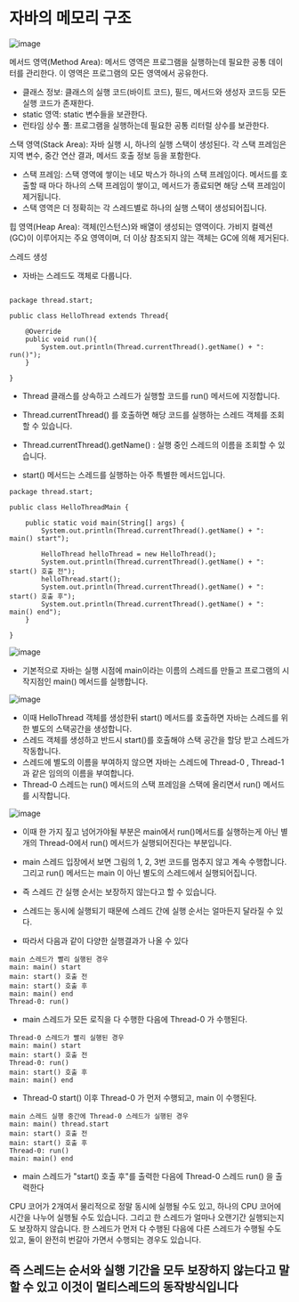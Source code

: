 # 자바의 메모리 구조

![image](https://github.com/user-attachments/assets/2b4a19df-045c-4880-957a-6487c65264c2)

메서드 영역(Method Area): 메서드 영역은 프로그램을 실행하는데 필요한 공통 데이터를 관리한다. 이 영역은 프로그램의 모든 영역에서 공유한다.
- 클래스 정보: 클래스의 실행 코드(바이트 코드), 필드, 메서드와 생성자 코드등 모든 실행 코드가 존재한다.
- static 영역: static 변수들을 보관한다.
- 런타임 상수 풀: 프로그램을 실행하는데 필요한 공통 리터럴 상수를 보관한다.

스택 영역(Stack Area): 자바 실행 시, 하나의 실행 스택이 생성된다. 각 스택 프레임은 지역 변수, 중간 연산 결과, 메서드 호출 정보 등을 포함한다.
- 스택 프레임: 스택 영역에 쌓이는 네모 박스가 하나의 스택 프레임이다. 메서드를 호출할 때 마다 하나의 스택 프레임이 쌓이고, 메서드가 종료되면 해당 스택 프레임이 제거됩니다.
- 스택 영역은 더 정확히는 각 스레드별로 하나의 실행 스택이 생성되어집니다.

힙 영역(Heap Area): 객체(인스턴스)와 배열이 생성되는 영역이다. 가비지 컬렉션(GC)이 이루어지는 주요 영역이며, 더 이상 참조되지 않는 객체는 GC에 의해 제거된다.


스레드 생성
- 자바는 스레드도 객체로 다룹니다.
```

package thread.start;

public class HelloThread extends Thread{

    @Override
    public void run(){
        System.out.println(Thread.currentThread().getName() + ": run()");
    }

}
```

- Thread 클래스를 상속하고 스레드가 실행할 코드를 run() 메서드에 지정합니다.
- Thread.currentThread() 를 호출하면 해당 코드를 실행하는 스레드 객체를 조회할 수 있습니다.
- Thread.currentThread().getName() : 실행 중인 스레드의 이름을 조회할 수 있습니다.


- start() 메서드는 스레드를 실행하는 아주 특별한 메서드입니다.
```
package thread.start;

public class HelloThreadMain {

    public static void main(String[] args) {
        System.out.println(Thread.currentThread().getName() + ": main() start");

        HelloThread helloThread = new HelloThread();
        System.out.println(Thread.currentThread().getName() + ": start() 호출 전");
        helloThread.start();
        System.out.println(Thread.currentThread().getName() + ": start() 호출 후");
        System.out.println(Thread.currentThread().getName() + ": main() end");
    }

}

```

![image](https://github.com/user-attachments/assets/1daeeab3-f889-43b1-8d8c-4bbe89ff1cae)

- 기본적으로 자바는 실행 시점에 main이라는 이름의 스레드를 만들고 프로그램의 시작지점인 main() 메서드를 실행합니다.


![image](https://github.com/user-attachments/assets/7baf9c08-0890-4443-8359-75b223a2d491)

- 이때 HelloThread 객체를 생성한뒤 start() 메서드를 호출하면 자바는 스레드를 위한 별도의 스택공간을 생성합니다.
- 스레드 객체를 생성하고 반드시 start()를 호출해야 스택 공간을 할당 받고 스레드가 작동합니다.
- 스레드에 별도의 이름을 부여하지 않으면 자바는 스레드에 Thread-0 , Thread-1 과 같은 임의의 이름을 부여합니다.
- Thread-0 스레드는 run() 메서드의 스택 프레임을 스택에 올리면서 run() 메서드를 시작합니다.


![image](https://github.com/user-attachments/assets/bc1576df-0100-4404-8dce-c2434587403f)

- 이때 한 가지 짚고 넘어가야될 부분은 main에서 run()메서드를 실행하는게 아닌 별개의 Thread-0에서 run() 메서드가 실행되어진다는 부분입니다.
- main 스레드 입장에서 보면 그림의 1, 2, 3번 코드를 멈추지 않고 계속 수행합니다. 그리고 run() 메서드는 main 이 아닌 별도의 스레드에서 실행되어집니다.

- 즉 스레드 간 실행 순서는 보장하지 않는다고 할 수 있습니다.
- 스레드는 동시에 실행되기 때문에 스레드 간에 실행 순서는 얼마든지 달라질 수 있다.
- 따라서 다음과 같이 다양한 실행결과가 나올 수 있다

```
main 스레드가 빨리 실행된 경우
main: main() start
main: start() 호출 전
main: start() 호출 후
main: main() end
Thread-0: run()
```
- main 스레드가 모든 로직을 다 수행한 다음에 Thread-0 가 수행된다.

```
Thread-0 스레드가 빨리 실행된 경우 
main: main() start
main: start() 호출 전
Thread-0: run()
main: start() 호출 후
main: main() end
```
- Thread-0 start() 이후 Thread-0 가 먼저 수행되고, main 이 수행된다.

```
main 스레드 실행 중간에 Thread-0 스레드가 실행된 경우
main: main() thread.start
main: start() 호출 전
main: start() 호출 후
Thread-0: run()
main: main() end
```
- main 스레드가 "start() 호출 후"를 출력한 다음에 Thread-0 스레드 run() 을 출력한다

CPU 코어가 2개여서 물리적으로 정말 동시에 실행될 수도 있고, 하나의 CPU 코어에 시간을 나누어 실행될 수도 있습니다.
그리고 한 스레드가 얼마나 오랜기간 실행되는지도 보장하지 않습니다. 
한 스레드가 먼저 다 수행된 다음에 다른 스레드가 수행될 수도 있고, 둘이 완전히 번갈아 가면서 수행되는 경우도 있습니다.


## 즉 스레드는 순서와 실행 기간을 모두 보장하지 않는다고 말할 수 있고 이것이 멀티스레드의 동작방식입니다 










